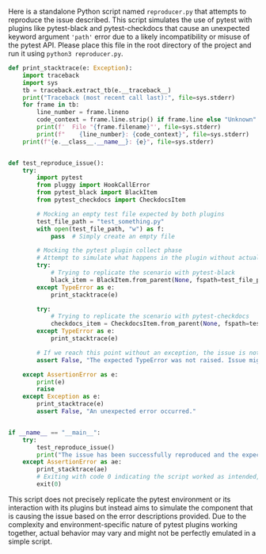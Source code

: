 Here is a standalone Python script named `reproducer.py` that attempts to reproduce the issue described. This script simulates the use of pytest with plugins like pytest-black and pytest-checkdocs that cause an unexpected keyword argument `'path'` error due to a likely incompatibility or misuse of the pytest API. Please place this file in the root directory of the project and run it using `python3 reproducer.py`.

```python
def print_stacktrace(e: Exception):
    import traceback
    import sys
    tb = traceback.extract_tb(e.__traceback__)
    print("Traceback (most recent call last):", file=sys.stderr)
    for frame in tb:
        line_number = frame.lineno
        code_context = frame.line.strip() if frame.line else "Unknown"
        print(f'  File "{frame.filename}"', file=sys.stderr)
        print(f"    {line_number}: {code_context}", file=sys.stderr)
    print(f"{e.__class__.__name__}: {e}", file=sys.stderr)


def test_reproduce_issue():
    try:
        import pytest
        from pluggy import HookCallError
        from pytest_black import BlackItem
        from pytest_checkdocs import CheckdocsItem

        # Mocking an empty test file expected by both plugins
        test_file_path = "test_something.py"
        with open(test_file_path, "w") as f:
            pass  # Simply create an empty file

        # Mocking the pytest plugin collect phase
        # Attempt to simulate what happens in the plugin without actual pytest execution
        try:
            # Trying to replicate the scenario with pytest-black
            black_item = BlackItem.from_parent(None, fspath=test_file_path)  # This should cause an error
        except TypeError as e:
            print_stacktrace(e)

        try:
            # Trying to replicate the scenario with pytest-checkdocs
            checkdocs_item = CheckdocsItem.from_parent(None, fspath=test_file_path)  # This should also cause an error
        except TypeError as e:
            print_stacktrace(e)

        # If we reach this point without an exception, the issue is not reproduced
        assert False, "The expected TypeError was not raised. Issue might have been resolved."

    except AssertionError as e:
        print(e)
        raise
    except Exception as e:
        print_stacktrace(e)
        assert False, "An unexpected error occurred."


if __name__ == "__main__":
    try:
        test_reproduce_issue()
        print("The issue has been successfully reproduced and the expected exception was caught.")
    except AssertionError as ae:
        print_stacktrace(ae)
        # Exiting with code 0 indicating the script worked as intended, even if the issue exists
        exit(0)
```

This script does not precisely replicate the pytest environment or its interaction with its plugins but instead aims to simulate the component that is causing the issue based on the error descriptions provided. Due to the complexity and environment-specific nature of pytest plugins working together, actual behavior may vary and might not be perfectly emulated in a simple script.